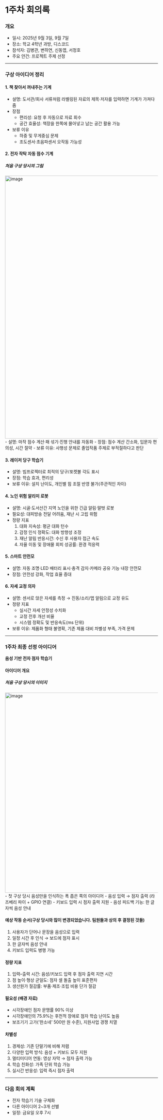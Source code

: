 # 1주차 회의록

### 개요
- 일시: 2025년 9월 3일, 9월 7일
- 장소: 학교 4학년 과방, 디스코드
- 참석자: 김병관, 변하연, 신동엽, 서정호  
- 주요 안건: 프로젝트 주제 선정  

---

### 구상 아이디어 정리

#### 1. 책 찾아서 꺼내주는 기계
- 설명: 도서관/회사 서류처럼 라벨링된 자료의 제목·저자를 입력하면 기계가 가져다줌  
- 장점  
  - 편리성: 요청 후 자동으로 자료 회수  
  - 공간 효율성: 책장을 한쪽에 몰아넣고 남는 공간 활용 가능  
- 보류 이유  
  - 하중 및 무게중심 문제  
  - 조도센서·초음파센서 오작동 가능성  


#### 2. 전자 작탁 자동 점수 기계
##### 처음 구상 당시의 그림
<img width="961" height="863" alt="image" src="https://github.com/user-attachments/assets/61c7bd31-6b30-48ec-8179-a969f664bf11" />
- 설명: 마작 점수 계산·패 섞기·진행 안내를 자동화  
- 장점: 점수 계산 간소화, 입문자 편의성, 시간 절약  
- 보류 이유: 사행성 문제로 졸업작품 주제로 부적절하다고 판단


#### 3. 레이저 당구 학습기
- 설명: 빔프로젝터로 최적의 당구/포켓볼 각도 표시  
- 장점: 학습 효과, 편리성  
- 보류 이유: 설치 난이도, 개인별 힘 조절 반영 불가(주관적인 차이)


#### 4. 노인 위험 알리미 로봇
- 설명: 시골·도서산간 지역 노인을 위한 긴급 알림·말벗 로봇  
- 필요성: 대피방송 전달 어려움, 재난 시 고립 위험  
- 정량 지표  
  1. 대화 지속성: 평균 대화 턴수  
  2. 감정 인식 정확도: 대화 방향성 조정  
  3. 재난 알림 반응시간: 수신 후 사용자 접근 속도  
  4. 자율 이동 및 장애물 회피 성공률: 환경 적응력  


#### 5. 스마트 안전모
- 설명: 자동 조명·LED 배터리 표시·충격 감지·카메라 공유 기능 내장 안전모  
- 장점: 안전성 강화, 작업 효율 증대  


#### 6. 자세 교정 의자
- 설명: 센서로 앉은 자세를 측정 → 진동/소리/앱 알림으로 교정 유도  
- 정량 지표  
  - 실시간 자세 안정성 수치화  
  - 교정 전후 개선 비율  
  - 시스템 정확도 및 반응속도(ms 단위)  
- 보류 이유: 제품화 형태 불명확, 기존 제품 대비 차별성 부족, 가격 문제  

---

### 1주차 최종 선정 아이디어
**음성 기반 전자 점자 학습기**

#### 아이디어 개요
##### 처음 구상 당시의 이미지
<img width="757" height="657" alt="image" src="https://github.com/user-attachments/assets/9dcc4fdc-0c74-465a-baeb-dff538dd434d" />
- 첫 구상 당시 음성만을 인식하는 폭 좁은 쪽의 아이디어
- 음성 입력 → 점자 출력 (라즈베리 파이 + GPIO 연결)  
- 키보드 입력 시 점자 출력 지원  
- 음성 피드백 기능: 한 글자씩 음성 안내  

#### 예상 작동 순서(구상 당시와 많이 변경되었습니다. 팀원들과 상의 후 결정된 것들)
1. 사용자가 단어나 문장을 음성으로 입력  
2. 일정 시간 후 인식 → 보드에 점자 표시  
3. 한 글자씩 음성 안내  
4. 키보드 입력도 병행 가능  

#### 정량 지표
1. 입력–출력 시간: 음성/키보드 입력 후 점자 출력 지연 시간  
2. 점 높이·형상 균일도: 점자 셀 돌출 높이 표준편차  
3. 생산원가 절감률: 부품·제조·조립 비용 단가 절감  

#### 필요성 (배경 자료)
- 시각장애인 점자 문맹률 90% 이상  
- 시각장애인의 75.9%는 후천적 장애로 점자 학습 난이도 높음  
- 보조기기 고가(‘한소네’ 500만 원 수준), 지원사업 경쟁 치열  

#### 차별성
1. 경제성: 기존 단말기에 비해 저렴  
2. 다양한 입력 방식: 음성 + 키보드 모두 지원  
3. 멀티미디어 연동: 영상 자막 → 점자 출력 가능  
4. 학습 친화성: 가족 단위 학습 가능  
5. 실시간 반응성: 입력 즉시 점자 출력  

---

### 다음 회의 계획
- 전자 학습기 기술 구체화  
- 다른 아이디어 2~3개 선별  
- 일정: 금요일 오후 7시
